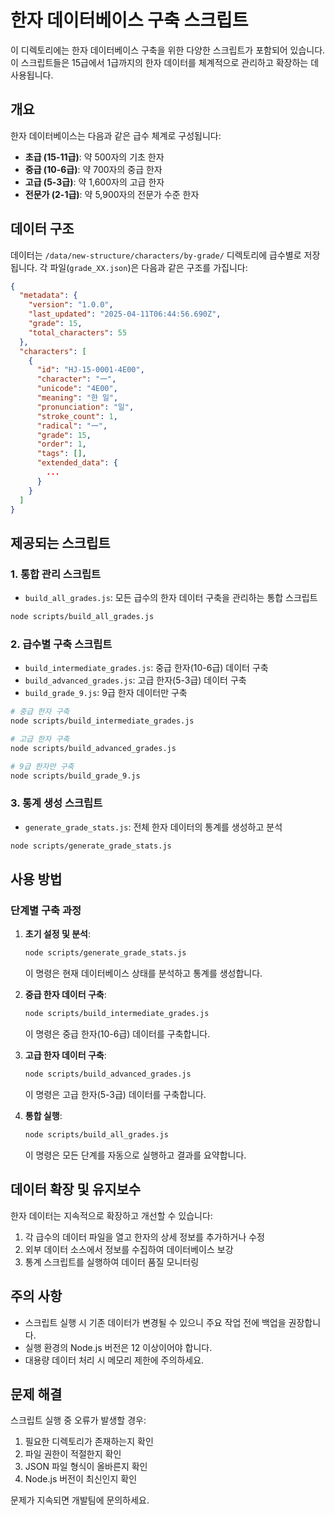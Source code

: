 # 한자 데이터베이스 구축 스크립트

이 디렉토리에는 한자 데이터베이스 구축을 위한 다양한 스크립트가 포함되어 있습니다. 이 스크립트들은 15급에서 1급까지의 한자 데이터를 체계적으로 관리하고 확장하는 데 사용됩니다.

## 개요

한자 데이터베이스는 다음과 같은 급수 체계로 구성됩니다:

- **초급 (15-11급)**: 약 500자의 기초 한자
- **중급 (10-6급)**: 약 700자의 중급 한자
- **고급 (5-3급)**: 약 1,600자의 고급 한자
- **전문가 (2-1급)**: 약 5,900자의 전문가 수준 한자

## 데이터 구조

데이터는 `/data/new-structure/characters/by-grade/` 디렉토리에 급수별로 저장됩니다. 각 파일(`grade_XX.json`)은 다음과 같은 구조를 가집니다:

```json
{
  "metadata": {
    "version": "1.0.0",
    "last_updated": "2025-04-11T06:44:56.690Z",
    "grade": 15,
    "total_characters": 55
  },
  "characters": [
    {
      "id": "HJ-15-0001-4E00",
      "character": "一",
      "unicode": "4E00",
      "meaning": "한 일",
      "pronunciation": "일",
      "stroke_count": 1,
      "radical": "一",
      "grade": 15,
      "order": 1,
      "tags": [],
      "extended_data": {
        ...
      }
    }
  ]
}
```

## 제공되는 스크립트

### 1. 통합 관리 스크립트

- `build_all_grades.js`: 모든 급수의 한자 데이터 구축을 관리하는 통합 스크립트

```bash
node scripts/build_all_grades.js
```

### 2. 급수별 구축 스크립트

- `build_intermediate_grades.js`: 중급 한자(10-6급) 데이터 구축
- `build_advanced_grades.js`: 고급 한자(5-3급) 데이터 구축
- `build_grade_9.js`: 9급 한자 데이터만 구축

```bash
# 중급 한자 구축
node scripts/build_intermediate_grades.js

# 고급 한자 구축
node scripts/build_advanced_grades.js

# 9급 한자만 구축
node scripts/build_grade_9.js
```

### 3. 통계 생성 스크립트

- `generate_grade_stats.js`: 전체 한자 데이터의 통계를 생성하고 분석

```bash
node scripts/generate_grade_stats.js
```

## 사용 방법

### 단계별 구축 과정

1. **초기 설정 및 분석**:
   ```bash
   node scripts/generate_grade_stats.js
   ```
   이 명령은 현재 데이터베이스 상태를 분석하고 통계를 생성합니다.

2. **중급 한자 데이터 구축**:
   ```bash
   node scripts/build_intermediate_grades.js
   ```
   이 명령은 중급 한자(10-6급) 데이터를 구축합니다.

3. **고급 한자 데이터 구축**:
   ```bash
   node scripts/build_advanced_grades.js
   ```
   이 명령은 고급 한자(5-3급) 데이터를 구축합니다.

4. **통합 실행**:
   ```bash
   node scripts/build_all_grades.js
   ```
   이 명령은 모든 단계를 자동으로 실행하고 결과를 요약합니다.

## 데이터 확장 및 유지보수

한자 데이터는 지속적으로 확장하고 개선할 수 있습니다:

1. 각 급수의 데이터 파일을 열고 한자의 상세 정보를 추가하거나 수정
2. 외부 데이터 소스에서 정보를 수집하여 데이터베이스 보강
3. 통계 스크립트를 실행하여 데이터 품질 모니터링

## 주의 사항

- 스크립트 실행 시 기존 데이터가 변경될 수 있으니 주요 작업 전에 백업을 권장합니다.
- 실행 환경의 Node.js 버전은 12 이상이어야 합니다.
- 대용량 데이터 처리 시 메모리 제한에 주의하세요.

## 문제 해결

스크립트 실행 중 오류가 발생할 경우:

1. 필요한 디렉토리가 존재하는지 확인
2. 파일 권한이 적절한지 확인
3. JSON 파일 형식이 올바른지 확인
4. Node.js 버전이 최신인지 확인

문제가 지속되면 개발팀에 문의하세요. 